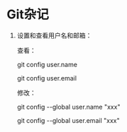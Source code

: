 # Git杂记

1. 设置和查看用户名和邮箱：

   查看：

   git config user.name

   git config user.email

   修改：

   git config --global user.name "xxx"

   git config --global user.email "xxx"

   